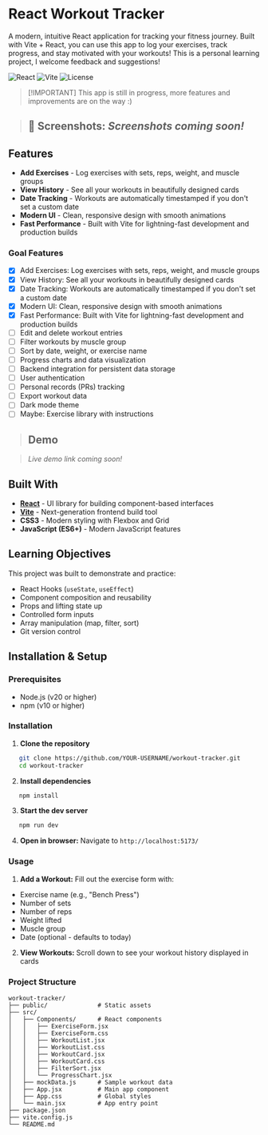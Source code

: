 # React Workout Tracker

A modern, intuitive React application for tracking your fitness journey. 
Built with Vite + React, you can use this app to log your exercises, track progress, and stay motivated with your workouts!
This is a personal learning project, I welcome feedback and suggestions!

![React](https://img.shields.io/badge/React-18.3-blue?logo=react)
![Vite](https://img.shields.io/badge/Vite-5.0-646CFF?logo=vite)
![License](https://img.shields.io/badge/License-MIT-green)

> [!IMPORTANT] This app is still in progress, more features and improvements are on the way :) 

> ## 📸 Screenshots:  *Screenshots coming soon!*

## Features

- **Add Exercises** - Log exercises with sets, reps, weight, and muscle groups
- **View History** - See all your workouts in beautifully designed cards
- **Date Tracking** - Workouts are automatically timestamped if you don't set a custom date
- **Modern UI** - Clean, responsive design with smooth animations
- **Fast Performance** - Built with Vite for lightning-fast development and production builds

### Goal Features
- [x] Add Exercises: Log exercises with sets, reps, weight, and muscle groups
- [x] View History: See all your workouts in beautifully designed cards
- [x] Date Tracking: Workouts are automatically timestamped if you don't set a custom date
- [x] Modern UI: Clean, responsive design with smooth animations
- [x] Fast Performance: Built with Vite for lightning-fast development and production builds
- [ ] Edit and delete workout entries
- [ ] Filter workouts by muscle group
- [ ] Sort by date, weight, or exercise name
- [ ] Progress charts and data visualization
- [ ] Backend integration for persistent data storage
- [ ] User authentication
- [ ] Personal records (PRs) tracking
- [ ] Export workout data
- [ ] Dark mode theme
- [ ] Maybe: Exercise library with instructions

> ## Demo

> *Live demo link coming soon!*

## Built With

- **[React](https://react.dev/)** - UI library for building component-based interfaces
- **[Vite](https://vitejs.dev/)** - Next-generation frontend build tool
- **CSS3** - Modern styling with Flexbox and Grid
- **JavaScript (ES6+)** - Modern JavaScript features

## Learning Objectives

This project was built to demonstrate and practice:

- React Hooks (`useState`, `useEffect`)
- Component composition and reusability
- Props and lifting state up
- Controlled form inputs
- Array manipulation (map, filter, sort)
- Git version control

## Installation & Setup

### Prerequisites

- Node.js (v20 or higher)
- npm (v10 or higher)

### Installation

1. **Clone the repository**
```bash
   git clone https://github.com/YOUR-USERNAME/workout-tracker.git
   cd workout-tracker
```

2. **Install dependencies**
```bash
   npm install
```

3. **Start the dev server**
```bash
   npm run dev
```

4. **Open in browser:** Navigate to ```http://localhost:5173/```

### Usage

1. **Add a Workout:** Fill out the exercise form with:

- Exercise name (e.g., "Bench Press")
- Number of sets
- Number of reps
- Weight lifted
- Muscle group
- Date (optional - defaults to today)

2. **View Workouts:** Scroll down to see your workout history displayed in cards

### Project Structure 
```
workout-tracker/
├── public/              # Static assets
├── src/
│   ├── Components/      # React components
│   │   ├── ExerciseForm.jsx
│   │   ├── ExerciseForm.css
│   │   ├── WorkoutList.jsx
│   │   ├── WorkoutList.css
│   │   ├── WorkoutCard.jsx
│   │   ├── WorkoutCard.css
│   │   ├── FilterSort.jsx
│   │   └── ProgressChart.jsx
│   ├── mockData.js      # Sample workout data
│   ├── App.jsx          # Main app component
│   ├── App.css          # Global styles
│   └── main.jsx         # App entry point
├── package.json
├── vite.config.js
└── README.md
```


